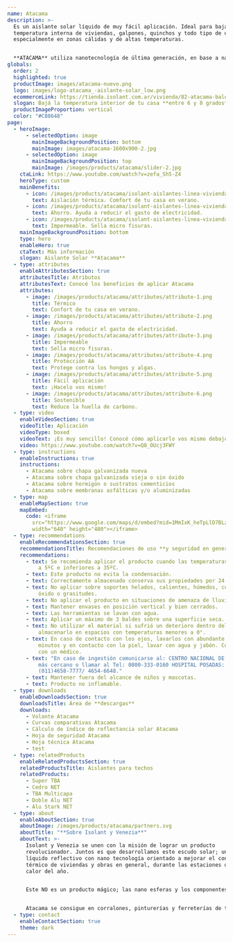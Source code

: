 ```yaml
---
name: Atacama
description: >-
  Es un aislante solar líquido de muy fácil aplicación. Ideal para bajar la
  temperatura interna de viviendas, galpones, quinchos y todo tipo de obra,
  especialmente en zonas cálidas y de altas temperaturas.


  **ATACAMA** utiliza nanotecnología de última generación, en base a nano-esferas poliméricas expandidas que confieren excepcionales propiedades reflectivas y aislantes, especialmente de las radiaciones infrarrojas, lo cual permite evitar la absorción del calor solar.
globals:
  order: 2
  highlighted: true
  productImage: images/atacama-nuevo.png
  logo: images/logo-atacama_-aislante-solar_low.png
  ecommerceLink: https://tienda.isolant.com.ar/vivienda/82-atacama-balde-20lt.html
  slogan: Bajá la temperatura interior de tu casa **entre 6 y 8 grados**
  productImageProportion: vertical
  color: "#C88648"
page:
  - heroImage:
      - selectedOption: image
        mainImageBackgroundPosition: bottom
        mainImage: images/atacama-1600x900-2.jpg
      - selectedOption: image
        mainImageBackgroundPosition: top
        mainImage: /images/products/atacama/slider-2.jpg
    ctaLink: https://www.youtube.com/watch?v=zefa_Sh5-Z4
    heroType: custom
    mainBenefits:
      - icon: /images/products/atacama/isolant-aislantes-linea-vivienda-atacama-beneficio-1.svg
        text: Aislación térmica. Comfort de tu casa en verano.
      - icon: /images/products/atacama/isolant-aislantes-linea-vivienda-atacama-beneficio-2.svg
        text: Ahorro. Ayuda a reducir el gasto de electricidad.
      - icon: /images/products/atacama/isolant-aislantes-linea-vivienda-atacama-beneficio-3.svg
        text: Impermeable. Sella micro fisuras.
    mainImageBackgroundPosition: bottom
    type: hero
    enableHero: true
    ctaText: Más información
    slogan: Aislante Solar **Atacama**
  - type: attributes
    enableAttributesSection: true
    attributesTitle: Atributos
    attributesText: Conocé los beneficios de aplicar Atacama
    attributes:
      - image: /images/products/atacama/attributes/attribute-1.png
        title: Térmico
        text: Confort de tu casa en verano.
      - image: /images/products/atacama/attributes/attribute-2.png
        title: Ahorro
        text: Ayuda a reducir el gasto de electricidad.
      - image: /images/products/atacama/attributes/attribute-3.png
        title: Impermeable
        text: Sella micro fisuras.
      - image: /images/products/atacama/attributes/attribute-4.png
        title: Protección AA
        text: Protege contra los hongos y algas.
      - image: /images/products/atacama/attributes/attribute-5.png
        title: Fácil aplicación
        text: ¡Hacelo vos mismo!
      - image: /images/products/atacama/attributes/attribute-6.png
        title: Sostenible
        text: Reduce la huella de carbono.
  - type: video
    enableVideoSection: true
    videoTitle: Aplicación
    videoType: boxed
    videoText: ¡Es muy sencillo! Conocé cómo aplicarlo vos mismo debajo.
    video: https://www.youtube.com/watch?v=Q8_OUcj3FWY
  - type: instructions
    enableInstructions: true
    instructions:
      - Atacama sobre chapa galvanizada nueva
      - Atacama sobre chapa galvanizada vieja o sin óxido
      - Atacama sobre hormigón o sustratos cementicios
      - Atacama sobre membranas asfálticas y/o aluminizadas
  - type: map
    enableMapSection: true
    mapEmbed:
      code: <iframe
        src="https://www.google.com/maps/d/embed?mid=1MmIxK_heTpLlD7BLzq43B6nQ9lyMPqE&ehbc=2E312F"
        width="640" height="480"></iframe>
  - type: recommendations
    enableRecommendationsSection: true
    recommendationsTitle: Recomendaciones de uso **y seguridad en general**
    recommendations:
      - text: Se recomienda aplicar el producto cuando las temperaturas sean superiores
          a 5ºC e inferiores a 35ºC.
      - text: Este producto no evita la condensación.
      - text: Correctamente almacenado conserva sus propiedades por 24 meses.
      - text: No aplicar sobre soportes helados, calientes, húmedos, con polvo, hollín,
          óxido o grasitudes.
      - text: No aplicar el producto en situaciones de amenaza de lluvia.
      - text: Mantener envases en posición vertical y bien cerrados.
      - text: Las herramientas se lavan con agua.
      - text: Aplicar un máximo de 3 baldes sobre una superficie seca.
      - text: No utilizar el material si sufrió un deterioro dentro del envase por
          almacenarlo en espacios con temperaturas menores a 0°.
      - text: En caso de contacto con los ojos, lavarlos con abundante agua durante 15
          minutos y en contacto con la piel, lavar con agua y jabón. Consultar
          con un médico.
      - text: "En caso de ingestión comunicarse al: CENTRO NACIONAL DE INTOXICACIONES
          más cercano o llamar al Tel: 0800-333-0160 HOSPITAL POSADAS:
          (011)4658-7777/ 4654-6648."
      - text: Mantener fuera del alcance de niños y mascotas.
      - text: Producto no inflamable.
  - type: downloads
    enableDownloadsSection: true
    downloadsTitle: Área de **descargas**
    downloads:
      - Volante Atacama
      - Curvas comparativas Atacama
      - Cálculo de índice de reflectancia solar Atacama
      - Hoja de seguridad Atacama
      - Hoja técnica Atacama
      - test
  - type: relatedProducts
    enableRelatedProductsSection: true
    relatedProductsTitle: Aislantes para techos
    relatedProducts:
      - Super TBA
      - Cedro NET
      - TBA Multicapa
      - Doble Alu NET
      - Alu Stark NET
  - type: about
    enableAboutSection: true
    aboutImage: /images/products/atacama/partners.svg
    aboutTitle: "**Sobre Isolant y Venezia**"
    aboutText: >-
      Isolant y Venezia se unen con la misión de lograr un producto
      revolucionador. Juntos es que desarrollamos este escudo solar; un aislante
      líquido reflectivo con nano tecnología orientado a mejorar el confort
      térmico de viviendas y obras en general, durante las estaciones de más
      calor del año.


      Este NO es un producto mágico; las nano esferas y los componentes reflectivos que logramos incorporar a ATACAMA en un justo equilibrio, son los que logran evitar la transmitancia térmica producida por la acción de los rayos solares sobre cualquier tipo de cubierta. Chapas, losas y tejas pueden ser protegidas con ATACAMA, escudo solar.


      Atacama se consigue en corralones, pinturerías y ferreterías de todo el país. Escribinos para conocer más sobre este producto!
  - type: contact
    enableContactSection: true
    theme: dark
---
```

